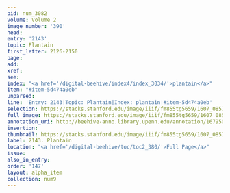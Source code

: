 ```yaml
---
pid: num_3082
volume: Volume 2
image_number: '390'
head:
entry: '2143'
topic: Plantain
first_letter: 2126-2150
page:
add:
xref:
see:
index: "<a href='/digital-beehive/index4/index_3034/'>plantain</a>"
item: "#item-5d474a0eb"
unparsed:
line: 'Entry: 2143|Topic: Plantain|Index: plantain|#item-5d474a0eb'
selection: https://stacks.stanford.edu/image/iiif/fm855tg5659/1607_0857/881,801,2760,246/full/0/default.jpg
full_image: https://stacks.stanford.edu/image/iiif/fm855tg5659/1607_0857/full/full/0/default.jpg
annotation_uri: http://beehive-anno.library.upenn.edu/annotation/1679507209700
insertion:
thumbnail: https://stacks.stanford.edu/image/iiif/fm855tg5659/1607_0857/881,801,600,180/250,/0/default.jpg
label: 2143. Plantain
location: "<a href='/digital-beehive/toc/toc2_380/'>Full Page</a>"
issue:
also_in_entry:
order: '147'
layout: alpha_item
collection: num9
---
```

